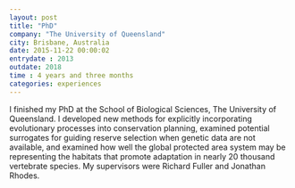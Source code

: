 ```yaml
---
layout: post
title: "PhD"
company: "The University of Queensland"
city: Brisbane, Australia
date: 2015-11-22 00:00:02
entrydate : 2013
outdate: 2018
time : 4 years and three months
categories: experiences
---
```


I finished my PhD at the School of Biological Sciences, The University of Queensland. I developed new methods for explicitly incorporating evolutionary processes into conservation planning, examined potential surrogates for guiding reserve selection when genetic data are not available, and examined how well the global protected area system may be representing the habitats that promote adaptation in nearly 20 thousand vertebrate species. My supervisors were Richard Fuller and Jonathan Rhodes.
